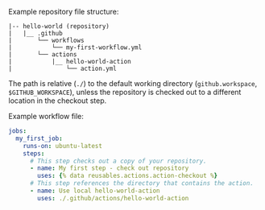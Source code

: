 Example repository file structure:

```shell
|-- hello-world (repository)
|   |__ .github
|       └── workflows
|           └── my-first-workflow.yml
|       └── actions
|           |__ hello-world-action
|               └── action.yml
```

The path is relative (`./`) to the default working directory (`github.workspace`, `$GITHUB_WORKSPACE`), unless the repository is checked out to a different location in the checkout step.

Example workflow file:

```yaml
jobs:
  my_first_job:
    runs-on: ubuntu-latest
    steps:
      # This step checks out a copy of your repository.
      - name: My first step - check out repository
        uses: {% data reusables.actions.action-checkout %}
      # This step references the directory that contains the action.
      - name: Use local hello-world-action
        uses: ./.github/actions/hello-world-action
```
